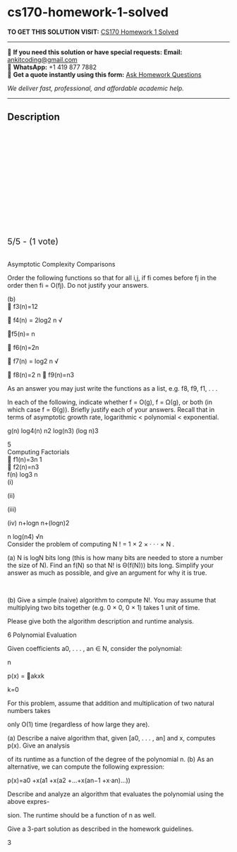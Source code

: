 # cs170-homework-1-solved
**TO GET THIS SOLUTION VISIT:** [CS170 Homework 1 Solved](https://www.ankitcodinghub.com/product/cs170-homework-1-solved/)


---

📩 **If you need this solution or have special requests:** **Email:** ankitcoding@gmail.com  
📱 **WhatsApp:** +1 419 877 7882  
📄 **Get a quote instantly using this form:** [Ask Homework Questions](https://www.ankitcodinghub.com/services/ask-homework-questions/)

*We deliver fast, professional, and affordable academic help.*

---

<h2>Description</h2>



<div class="kk-star-ratings kksr-auto kksr-align-center kksr-valign-top" data-payload="{&quot;align&quot;:&quot;center&quot;,&quot;id&quot;:&quot;96703&quot;,&quot;slug&quot;:&quot;default&quot;,&quot;valign&quot;:&quot;top&quot;,&quot;ignore&quot;:&quot;&quot;,&quot;reference&quot;:&quot;auto&quot;,&quot;class&quot;:&quot;&quot;,&quot;count&quot;:&quot;1&quot;,&quot;legendonly&quot;:&quot;&quot;,&quot;readonly&quot;:&quot;&quot;,&quot;score&quot;:&quot;5&quot;,&quot;starsonly&quot;:&quot;&quot;,&quot;best&quot;:&quot;5&quot;,&quot;gap&quot;:&quot;4&quot;,&quot;greet&quot;:&quot;Rate this product&quot;,&quot;legend&quot;:&quot;5\/5 - (1 vote)&quot;,&quot;size&quot;:&quot;24&quot;,&quot;title&quot;:&quot;CS170 Homework 1 Solved&quot;,&quot;width&quot;:&quot;138&quot;,&quot;_legend&quot;:&quot;{score}\/{best} - ({count} {votes})&quot;,&quot;font_factor&quot;:&quot;1.25&quot;}">

<div class="kksr-stars">

<div class="kksr-stars-inactive">
            <div class="kksr-star" data-star="1" style="padding-right: 4px">


<div class="kksr-icon" style="width: 24px; height: 24px;"></div>
        </div>
            <div class="kksr-star" data-star="2" style="padding-right: 4px">


<div class="kksr-icon" style="width: 24px; height: 24px;"></div>
        </div>
            <div class="kksr-star" data-star="3" style="padding-right: 4px">


<div class="kksr-icon" style="width: 24px; height: 24px;"></div>
        </div>
            <div class="kksr-star" data-star="4" style="padding-right: 4px">


<div class="kksr-icon" style="width: 24px; height: 24px;"></div>
        </div>
            <div class="kksr-star" data-star="5" style="padding-right: 4px">


<div class="kksr-icon" style="width: 24px; height: 24px;"></div>
        </div>
    </div>

<div class="kksr-stars-active" style="width: 138px;">
            <div class="kksr-star" style="padding-right: 4px">


<div class="kksr-icon" style="width: 24px; height: 24px;"></div>
        </div>
            <div class="kksr-star" style="padding-right: 4px">


<div class="kksr-icon" style="width: 24px; height: 24px;"></div>
        </div>
            <div class="kksr-star" style="padding-right: 4px">


<div class="kksr-icon" style="width: 24px; height: 24px;"></div>
        </div>
            <div class="kksr-star" style="padding-right: 4px">


<div class="kksr-icon" style="width: 24px; height: 24px;"></div>
        </div>
            <div class="kksr-star" style="padding-right: 4px">


<div class="kksr-icon" style="width: 24px; height: 24px;"></div>
        </div>
    </div>
</div>


<div class="kksr-legend" style="font-size: 19.2px;">
            5/5 - (1 vote)    </div>
    </div>
<div class="page" title="Page 1">
<div class="layoutArea">
<div class="column"></div>
<div class="column"></div>
</div>
</div>
<div class="page" title="Page 2">
<div class="layoutArea">
<div class="column">
&nbsp;

Asymptotic Complexity Comparisons

Order the following functions so that for all i,j, if fi comes before fj in the order then fi = O(fj). Do not justify your answers.

</div>
</div>
<div class="layoutArea">
<div class="column">
(b)

</div>
<div class="column">
􏰎 f3(n)=12

􏰎 f4(n) = 2log2 n √

􏰎f5(n)= n

􏰎 f6(n)=2n

􏰎 f7(n) = log2 n √

􏰎 f8(n)=2 n 􏰎 f9(n)=n3

As an answer you may just write the functions as a list, e.g. f8, f9, f1, . . .

In each of the following, indicate whether f = O(g), f = Ω(g), or both (in which case f = Θ(g)). Briefly justify each of your answers. Recall that in terms of asymptotic growth rate, logarithmic &lt; polynomial &lt; exponential.

g(n) log4(n) n2 log(n3) (log n)3

</div>
</div>
<div class="layoutArea">
<div class="column">
5

</div>
<div class="column">
Computing Factorials

</div>
</div>
<div class="layoutArea">
<div class="column">
􏰎 f1(n)=3n 1

</div>
</div>
<div class="layoutArea">
<div class="column">
􏰎 f2(n)=n3

</div>
</div>
<div class="layoutArea">
<div class="column">
f(n) log3 n

</div>
</div>
<div class="layoutArea">
<div class="column">
(i)

(ii)

(iii)

(iv) n+logn n+(logn)2

</div>
</div>
<div class="layoutArea">
<div class="column">
n log(n4) √n

</div>
</div>
<div class="layoutArea">
<div class="column">
Consider the problem of computing N ! = 1 × 2 × · · · × N .

(a) N is logN bits long (this is how many bits are needed to store a number the size of N). Find an f(N) so that N! is Θ(f(N))) bits long. Simplify your answer as much as possible, and give an argument for why it is true.

</div>
</div>
<div class="layoutArea">
<div class="column"></div>
</div>
</div>
<div class="page" title="Page 3">
<div class="layoutArea">
<div class="column">
&nbsp;

(b) Give a simple (naive) algorithm to compute N!. You may assume that multiplying two bits together (e.g. 0 × 0, 0 × 1) takes 1 unit of time.

Please give both the algorithm description and runtime analysis.

6 Polynomial Evaluation

Given coefficients a0, . . . , an ∈ N, consider the polynomial:

n

p(x) = 􏰀akxk

k=0

For this problem, assume that addition and multiplication of two natural numbers takes

only O(1) time (regardless of how large they are).

(a) Describe a naive algorithm that, given [a0, . . . , an] and x, computes p(x). Give an analysis

of its runtime as a function of the degree of the polynomial n. (b) As an alternative, we can compute the following expression:

p(x)=a0 +x(a1 +x(a2 +…+x(an−1 +x·an)…))

Describe and analyze an algorithm that evaluates the polynomial using the above expres-

sion. The runtime should be a function of n as well.

Give a 3-part solution as described in the homework guidelines.

</div>
</div>
<div class="layoutArea">
<div class="column">
3

</div>
</div>
</div>
